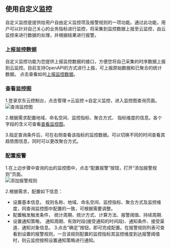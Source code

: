 ## 使用自定义监控
自定义监控是提供给用户自由定义监控项及报警规则的一项功能。通过此功能，用户可以针对自己关心的业务指标进行监控，将采集到监控数据上报至云监控，由云监控来进行数据的处理，并根据结果进行报警。
### 上报监控数据
自定义监控功能为您提供上报监控数据的接口，方便您将自己采集的时序数据上报到云监控。目前支持OpenAPI的方式进行上报，可上报原始数据和已聚合的统计数据。
点击查看如何[上报监控数据](http://docs.jdcloud.com/cn/monitoring/reporting-monitoring-data)。

### 查看监控图  
1.登录京东云控制台，点击管理->云监控->自定义监控，进入监控图查询页面。  
![查询监控图](../../../../../image/Cloud-Monitor/CustomMetric/chart-view_0.png)  

2.根据需求配置地域、命名空间、监控指标、聚合方式、 指标维度的信息。各个字段的含义可查看[查看监控图](https://docs.jdcloud.com/cn/monitoring/chart-view)。

3.指定查询条件后，可在右侧查看该指标的监控数据。可以切换不同的时间查看其趋势图信息，同时可以更改聚合方式。  


### 配置报警

1.在上边步骤中查询的出的监控图中，点击“配置报警”按钮，打开“添加报警规则”页面。  
![添加报警规则](../../../../../image/Cloud-Monitor/CustomMetric/create_alram.png)

2.根据需求，配置如下信息：  
- 设置基本信息， 规则名称、地域、命名空间、监控指标、聚合方式及监控维度，同查询监控图中配置的一致，可根据需要调整。 
- 配置触发触发条件， 统计周期、统计方式、计算方法、报警阈值、持续周期.
- 设置通知策略， 通知周期、有效时段(接受通知的时间段)、通知条件、接受渠道、通知对象信息。
3.点击“确定”按钮，即可完成配置。在报警规则列表可查看到设置的报警规则，一旦该规则配置的监控指标其监控维度到达报警阈值时，则云监控按照设置通知策略进行通知。
